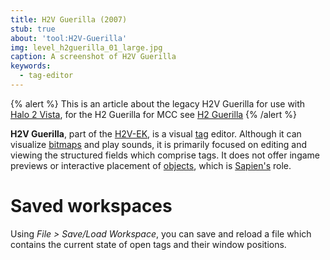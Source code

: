```yaml
---
title: H2V Guerilla (2007)
stub: true
about: 'tool:H2V-Guerilla'
img: level_h2guerilla_01_large.jpg
caption: A screenshot of H2V Guerilla
keywords:
  - tag-editor
---
```

{% alert %}
This is an article about the legacy H2V Guerilla for use with [Halo 2 Vista](~h2#halo-2_vista-hired-gun-2007), for the H2 Guerilla for MCC see [H2 Guerilla](~h2-guerilla)
{% /alert %}

**H2V Guerilla**, part of the [H2V-EK](~), is a visual [tag](~tags) editor. Although it can visualize [bitmaps](~bitmap) and play sounds, it is primarily focused on editing and viewing the structured fields which comprise tags. It does not offer ingame previews or interactive placement of [objects](~object), which is [Sapien's](~h2v-sapien) role.

# Saved workspaces
Using _File > Save/Load Workspace_, you can save and reload a file which contains the current state of open tags and their window positions.
